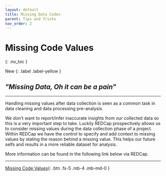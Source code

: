 ```yaml
---
layout: default
title: Missing Data Codes
parent: Tips and Tricks
nav_order: 2
---
```


# Missing Code Values
{: .no_toc }

New
{: .label .label-yellow }

## _"Missing Data, Oh it can be a pain"_

---

Handling missing values after data collection is seen as a common task in data cleaning and data processing pre-analysis.

We don't want to report/infer inaccurate insights from our collected data so this is a very important step to take. Luckily REDCap prospectively allows us to consider missing values during the data collection phase of a project. Within REDCap we have the control to specify and add context to missing values by stating the reason behind a missing value. This helps our future selfs and results in a more reliable dataset for analysis.

More information can be found in the following link below via REDCap.

---

[Missing Code Values](https://redcap.c2e2.ca/surveys/?s=4TXFMETY3K){: .btn .fs-5 .mb-4 .mb-md-0 }
